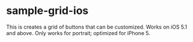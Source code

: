 sample-grid-ios
===============

This is creates a grid of buttons that can be customized. Works on iOS 5.1 and above. Only works for portrait; optimized for iPhone 5.
